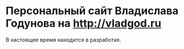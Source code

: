 # Персональный сайт Владислава Годунова на http://vladgod.ru

В настоящее время находится в разработке.
 
